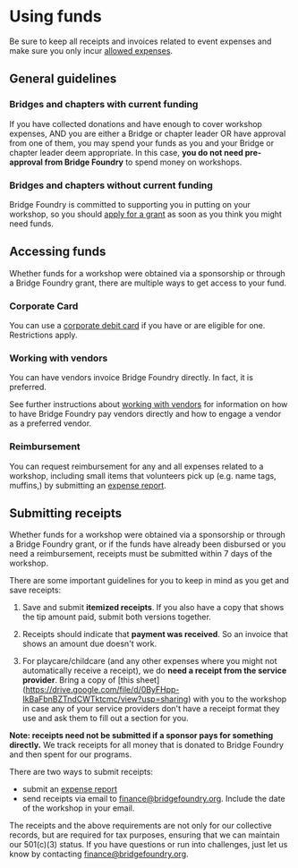 # Using funds

Be sure to keep all receipts and invoices related to event expenses and make sure you only incur [allowed expenses](workshop-expenses.md).

## General guidelines
### Bridges and chapters with current funding
If you have collected donations and have enough to cover workshop expenses, AND you are either a Bridge or chapter leader OR have approval from one of them, you may spend your funds as you and your Bridge or chapter leader deem appropriate. In this case, **you do not need pre-approval from Bridge Foundry** to spend money on workshops.

### Bridges and chapters without current funding
Bridge Foundry is committed to supporting you in putting on your workshop, so you should [apply for a grant](../financial-support/workshop-grant-applications.md) as soon as you think you might need funds.

## Accessing funds
Whether funds for a workshop were obtained via a sponsorship or through a Bridge Foundry grant, there are multiple ways to get access to your fund.

### Corporate Card
You can use a [corporate debit card](corporate-cards.md) if you have or are eligible for one. Restrictions apply.

### Working with vendors
You can have vendors invoice Bridge Foundry directly. In fact, it is preferred.

See further instructions about [working with vendors](working-with-vendors.md) for information on how to have Bridge Foundry pay vendors directly and how to engage a vendor as a preferred vendor.

### Reimbursement
You can request reimbursement for any and all expenses related to a workshop, including small items that volunteers pick up (e.g. name tags, muffins,) by submitting an [expense report](expense-report.md).

## Submitting receipts

Whether funds for a workshop were obtained via a sponsorship or through a Bridge Foundry grant, or if the funds have already been disbursed or you need a reimbursement, receipts must be submitted within 7 days of the workshop.

There are some important guidelines for you to keep in mind as you get and save receipts:

1. Save and submit **itemized receipts**. If you also have a copy that shows the tip amount paid, submit both versions together.

2. Receipts should indicate that **payment was received**. So an invoice that shows an amount due doesn't work.

3. For playcare/childcare (and any other expenses where you might not automatically receive a receipt), we do **need a receipt from the service provider**. Bring a copy of [this sheet] (https://drive.google.com/file/d/0ByFHpp-IkBaFbnBZTndCWTktcmc/view?usp=sharing) with you to the workshop in case any of your service providers don't have a receipt format they use and ask them to fill out a section for you. 

**Note: receipts need not be submitted if a sponsor pays for something directly.** We track receipts for all money that is donated to Bridge Foundry and then spent for our programs.

There are two ways to submit receipts:
- submit an [expense report](expense-report.md)
- send receipts via email to finance@bridgefoundry.org. Include the date of the workshop in your email.

The receipts and the above requirements are not only for our collective records, but are required for tax purposes, ensuring that we can maintain our 501(c)(3) status. If you have questions or run into challenges, just let us know by contacting finance@bridgefoundry.org.
